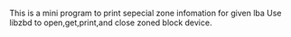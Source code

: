 This is a mini program to print sepecial zone infomation for given lba
Use libzbd to open,get,print,and close zoned block device.
